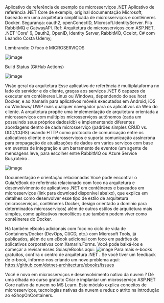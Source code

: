 Aplicativo de referência de exemplo de microsserviços .NET Aplicativo de referência .NET Core de exemplo, original documentação Microsoft, baseado em uma arquitetura simplificada de microsserviços e contêineres Docker.
Segurança: oauth2, openConectID, Microsoft.IdentityServer. Fila RabbitMQ e GatwayAPI.
Ref:  Arquitetura de microsserviços com ASP.NET, .NET 'Core' 6, Oauth2, OpenID, Identity Server, RabbitMQ, Ocelot, C# com Leandro Costa Udemy;

Lembrando: O foco é MICROSERVIÇOS


![image](https://user-images.githubusercontent.com/22334765/189756861-d6500026-db21-42ec-ae92-d8219130ff19.png)

Build Status (GitHub Actions)

![image](https://user-images.githubusercontent.com/22334765/189757584-3b892478-df82-4d3b-929c-b2a16b4b660f.png)

Visão geral da arquitetura
Esse aplicativo de referência é multiplataforma no lado do servidor e do cliente, graças aos serviços .NET 6 capazes de executar em contêineres Linux ou Windows, dependendo do seu host Docker, e ao Xamarin para aplicativos móveis executados em Android, iOS ou Windows/ UWP mais qualquer navegador para os aplicativos da Web do cliente. A arquitetura propõe uma implementação de arquitetura orientada a microsserviços com múltiplos microsserviços autônomos (cada um possuindo seus próprios dados/db) e implementando diferentes abordagens dentro de cada microsserviço (padrões simples CRUD vs. DDD/CQRS) usando HTTP como protocolo de comunicação entre os aplicativos cliente e os microsserviços e suporta comunicação assíncrona para propagação de atualizações de dados em vários serviços com base em eventos de integração e um barramento de eventos (um agente de mensagens leve, para escolher entre RabbitMQ ou Azure Service Bus,roteiro .

![image](https://user-images.githubusercontent.com/22334765/189757787-db4aa01b-7ea4-4fab-a990-5edfa54a5f40.png)

Documentação e orientação relacionadas
Você pode encontrar o Guia/eBook de referência relacionado com foco na arquitetura e desenvolvimento de aplicativos .NET em contêineres e baseados em microsserviços (link para download disponível abaixo), que explica em detalhes como desenvolver esse tipo de estilo de arquitetura (microsserviços, contêineres Docker, design orientado a domínio para determinados microsserviços) além de outros estilos de arquitetura mais simples, como aplicativos monolíticos que também podem viver como contêineres do Docker.

Há também eBooks adicionais com foco no ciclo de vida de Containers/Docker (DevOps, CI/CD, etc.) com Microsoft Tools, já publicados, além de um eBook adicional com foco em padrões de aplicativos corporativos com Xamarin.Forms. Você pode baixá-los e começar a revisar esses Guias/eBooks aqui:
![image](https://user-images.githubusercontent.com/22334765/189757931-a6cb12a8-a506-4a32-aefd-340acf30e40e.png)
Para mais e-books gratuitos, confira o centro de arquitetura .NET . Se você tiver um feedback de e-book, informe-nos criando um novo problema aqui: https://github.com/dotnet-architecture/ebooks/issues

Você é novo em microsserviços e desenvolvimento nativo da nuvem ?
Dê uma olhada no curso gratuito Criar e implantar um microsserviço ASP.NET Core nativo da nuvem no MS Learn. Este módulo explica conceitos de microsserviços, tecnologias nativas da nuvem e reduz o atrito na introdução ao eShopOnContainers.

